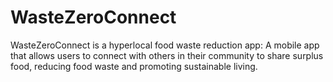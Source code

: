 # WasteZeroConnect
WasteZeroConnect is a hyperlocal food waste reduction app: A mobile app that allows users to connect with others in their community to share surplus food, reducing food waste and promoting sustainable living.
